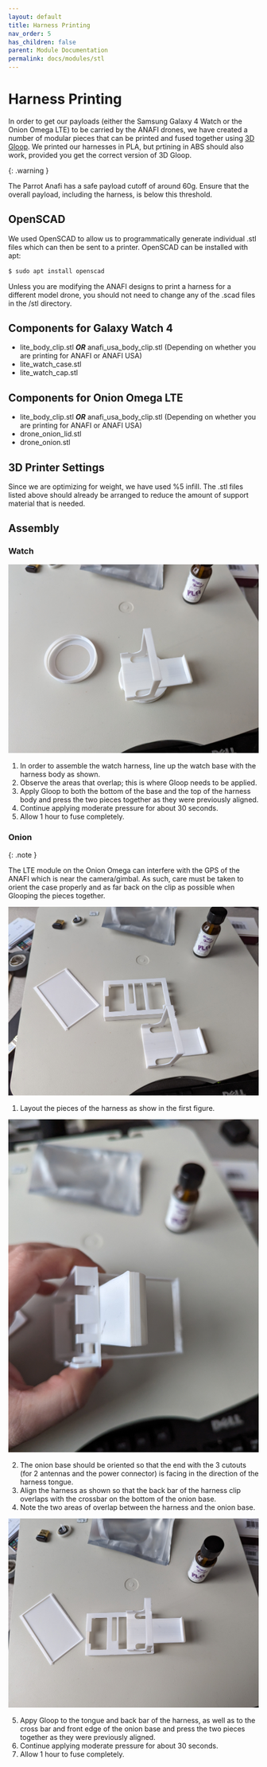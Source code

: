 ```yaml
---
layout: default
title: Harness Printing
nav_order: 5
has_children: false
parent: Module Documentation
permalink: docs/modules/stl
---
```


# Harness Printing

In order to get our payloads (either the Samsung Galaxy 4 Watch or the Onion Omega LTE) to be carried by the ANAFI drones, we have created a number of modular pieces that can be printed and fused together using [3D Gloop](https://www.3dgloop.com/). We printed our harnesses in PLA, but prtining in ABS should also work, provided you get the correct version of 3D Gloop.

{: .warning }

The Parrot Anafi has a safe payload cutoff of around 60g. Ensure that the overall payload, including the harness, is below this threshold.

## OpenSCAD

We used OpenSCAD to allow us to programmatically generate individual .stl files which can then be sent to a printer. OpenSCAD can be installed with apt:

```sh
$ sudo apt install openscad
```
Unless you are modifying the ANAFI designs to print a harness for a different model drone, you should not need to change any of the .scad files in the /stl directory.

## Components for Galaxy Watch 4

* lite_body_clip.stl ***OR*** anafi_usa_body_clip.stl (Depending on whether you are printing for ANAFI or ANAFI USA)
* lite_watch_case.stl
* lite_watch_cap.stl

## Components for Onion Omega LTE

* lite_body_clip.stl ***OR*** anafi_usa_body_clip.stl (Depending on whether you are printing for ANAFI or ANAFI USA)
* drone_onion_lid.stl
* drone_onion.stl


## 3D Printer Settings

Since we are optimizing for weight, we have used %5 infill. The .stl files listed above should already be arranged to reduce the amount of support material that is needed.

## Assembly

### Watch

![Watch Assembly!](../images/watch_assembly.jpg)

1. In order to assemble the watch harness, line up the watch base with the harness body as shown.
2. Observe the areas that overlap; this is where Gloop needs to be applied.
3. Apply Gloop to both the bottom of the base and the top of the harness body and press the two pieces together as they were previously aligned.
4. Continue applying moderate pressure for about 30 seconds.
5. Allow 1 hour to fuse completely.

### Onion

{: .note }

The LTE module on the Onion Omega can interfere with the GPS of the ANAFI which is near the camera/gimbal. As such, care must be taken to orient the case properly and as far back on the clip as possible when Glooping the pieces together.

![Onion Assembly!](../images/onion_assembly1.jpg)

1. Layout the pieces of the harness as show in the first figure.

![Onion Assembly!](../images/onion_assembly2.jpg)

2. The onion base should be oriented so that the end with the 3 cutouts (for 2 antennas and the power connector) is facing in the direction of the harness tongue. 
3. Align the harness as shown so that the back bar of the harness clip overlaps with the crossbar on the bottom of the onion base.
4. Note the two areas of overlap between the harness and the onion base.

![Onion Assembly!](../images/onion_assembly3.jpg)

5. Appy Gloop to the tongue and back bar of the harness, as well as to the cross bar and front edge of the onion base and press the two pieces together as they were previously aligned.
6. Continue applying moderate pressure for about 30 seconds.
8. Allow 1 hour to fuse completely.




  
